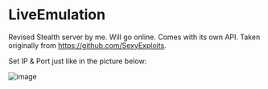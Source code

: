 # LiveEmulation
Revised Stealth server by me. Will go online. Comes with its own API. Taken originally from https://github.com/SexyExploits. 

Set IP & Port just like in the picture below:


![image](https://user-images.githubusercontent.com/44829491/201022674-62f70f6d-9bbf-49ca-ac4e-b7e63d74935b.png)
